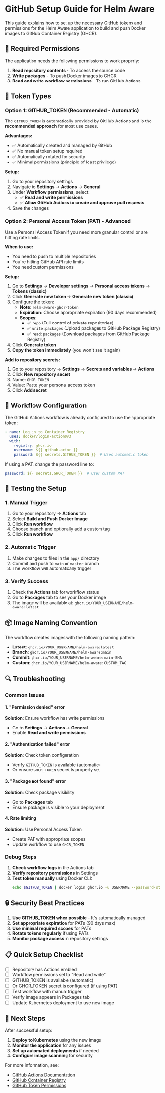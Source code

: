 # GitHub Setup Guide for Helm Aware

This guide explains how to set up the necessary GitHub tokens and permissions for the Helm Aware application to build and push Docker images to GitHub Container Registry (GHCR).

## 🔐 Required Permissions

The application needs the following permissions to work properly:

1. **Read repository contents** - To access the source code
2. **Write packages** - To push Docker images to GHCR
3. **Read and write workflow permissions** - To run GitHub Actions

## 🎫 Token Types

### Option 1: GITHUB_TOKEN (Recommended - Automatic)

The `GITHUB_TOKEN` is automatically provided by GitHub Actions and is the **recommended approach** for most use cases.

**Advantages:**
- ✅ Automatically created and managed by GitHub
- ✅ No manual token setup required
- ✅ Automatically rotated for security
- ✅ Minimal permissions (principle of least privilege)

**Setup:**
1. Go to your repository settings
2. Navigate to **Settings** → **Actions** → **General**
3. Under **Workflow permissions**, select:
   - ✅ **Read and write permissions**
   - ✅ **Allow GitHub Actions to create and approve pull requests**
4. Save the changes

### Option 2: Personal Access Token (PAT) - Advanced

Use a Personal Access Token if you need more granular control or are hitting rate limits.

**When to use:**
- You need to push to multiple repositories
- You're hitting GitHub API rate limits
- You need custom permissions

**Setup:**
1. Go to **Settings** → **Developer settings** → **Personal access tokens** → **Tokens (classic)**
2. Click **Generate new token** → **Generate new token (classic)**
3. Configure the token:
   - **Note**: `helm-aware-ghcr-token`
   - **Expiration**: Choose appropriate expiration (90 days recommended)
   - **Scopes**:
     - ✅ `repo` (Full control of private repositories)
     - ✅ `write:packages` (Upload packages to GitHub Package Registry)
     - ✅ `read:packages` (Download packages from GitHub Package Registry)
4. Click **Generate token**
5. **Copy the token immediately** (you won't see it again)

**Add to repository secrets:**
1. Go to your repository → **Settings** → **Secrets and variables** → **Actions**
2. Click **New repository secret**
3. Name: `GHCR_TOKEN`
4. Value: Paste your personal access token
5. Click **Add secret**

## 🔧 Workflow Configuration

The GitHub Actions workflow is already configured to use the appropriate token:

```yaml
- name: Log in to Container Registry
  uses: docker/login-action@v3
  with:
    registry: ghcr.io
    username: ${{ github.actor }}
    password: ${{ secrets.GITHUB_TOKEN }}  # Uses automatic token
```

If using a PAT, change the password line to:
```yaml
password: ${{ secrets.GHCR_TOKEN }}  # Uses custom PAT
```

## 🚀 Testing the Setup

### 1. Manual Trigger
1. Go to your repository → **Actions** tab
2. Select **Build and Push Docker Image**
3. Click **Run workflow**
4. Choose branch and optionally add a custom tag
5. Click **Run workflow**

### 2. Automatic Trigger
1. Make changes to files in the `app/` directory
2. Commit and push to `main` or `master` branch
3. The workflow will automatically trigger

### 3. Verify Success
1. Check the **Actions** tab for workflow status
2. Go to **Packages** tab to see your Docker image
3. The image will be available at: `ghcr.io/YOUR_USERNAME/helm-aware:latest`

## 📦 Image Naming Convention

The workflow creates images with the following naming pattern:

- **Latest**: `ghcr.io/YOUR_USERNAME/helm-aware:latest`
- **Branch**: `ghcr.io/YOUR_USERNAME/helm-aware:main`
- **Commit**: `ghcr.io/YOUR_USERNAME/helm-aware:main-SHA`
- **Custom**: `ghcr.io/YOUR_USERNAME/helm-aware:CUSTOM_TAG`

## 🔍 Troubleshooting

### Common Issues

#### 1. "Permission denied" error
**Solution**: Ensure workflow has write permissions
- Go to **Settings** → **Actions** → **General**
- Enable **Read and write permissions**

#### 2. "Authentication failed" error
**Solution**: Check token configuration
- Verify `GITHUB_TOKEN` is available (automatic)
- Or ensure `GHCR_TOKEN` secret is properly set

#### 3. "Package not found" error
**Solution**: Check package visibility
- Go to **Packages** tab
- Ensure package is visible to your deployment

#### 4. Rate limiting
**Solution**: Use Personal Access Token
- Create PAT with appropriate scopes
- Update workflow to use `GHCR_TOKEN`

### Debug Steps

1. **Check workflow logs** in the Actions tab
2. **Verify repository permissions** in Settings
3. **Test token manually** using Docker CLI:
   ```bash
   echo $GITHUB_TOKEN | docker login ghcr.io -u USERNAME --password-stdin
   ```

## 🔒 Security Best Practices

1. **Use GITHUB_TOKEN when possible** - It's automatically managed
2. **Set appropriate expiration** for PATs (90 days max)
3. **Use minimal required scopes** for PATs
4. **Rotate tokens regularly** if using PATs
5. **Monitor package access** in repository settings

## 📋 Quick Setup Checklist

- [ ] Repository has Actions enabled
- [ ] Workflow permissions set to "Read and write"
- [ ] GITHUB_TOKEN is available (automatic)
- [ ] Or GHCR_TOKEN secret is configured (if using PAT)
- [ ] Test workflow with manual trigger
- [ ] Verify image appears in Packages tab
- [ ] Update Kubernetes deployment to use new image

## 🎯 Next Steps

After successful setup:

1. **Deploy to Kubernetes** using the new image
2. **Monitor the application** for any issues
3. **Set up automated deployments** if needed
4. **Configure image scanning** for security

For more information, see:
- [GitHub Actions Documentation](https://docs.github.com/en/actions)
- [GitHub Container Registry](https://docs.github.com/en/packages/working-with-a-github-packages-registry/working-with-the-container-registry)
- [GitHub Token Permissions](https://docs.github.com/en/actions/security-guides/automatic-token-authentication) 